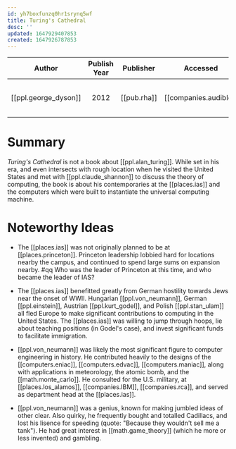 ```yaml
---
id: yh7boxfunzq0hr1srynq5wf
title: Turing's Cathedral
desc: ''
updated: 1647929407853
created: 1647926787853
---
```


| Author | Publish Year | Publisher | Accessed | Link |
| :-------: | :------------:|:------------:|:------:| :---: |
| [[ppl.george_dyson]] | 2012     | [[pub.rha]] | [[companies.audible]] | https://www.amazon.com/Turings-Cathedral-George-Dyson-audiobook/dp/B007HI3IF2/ref=tmm_aud_swatch_0?_encoding=UTF8&qid=&sr=]]

# Summary
_Turing's Cathedral_ is not a book about [[ppl.alan_turing]]. While set in his era, and even intersects with rough location when he visited the United States and met with [[ppl.claude_shannon]] to discuss the theory of computing, the book is about his contemporaries at the [[places.ias]] and the computers which were built to instantiate the universal computing machine.

# Noteworthy Ideas
* The [[places.ias]] was not originally planned to be at [[places.princeton]]. Princeton leadership lobbied hard for locations nearby the campus, and continued to spend large sums on expansion nearby.
#qq Who was the leader of Princeton at this time, and who became the leader of IAS?

* The [[places.ias]] benefitted greatly from German hostility towards Jews near the onset of WWII. Hungarian [[ppl.von_neumann]], German [[ppl.einstein]], Austrian [[ppl.kurt_godel]], and Polish [[ppl.stan_ulam]] all fled Europe to make significant contributions to computing in the United States. The [[places.ias]] was willing to jump through hoops, lie about teaching positions (in Godel's case), and invest significant funds to facilitate immigration.

* [[ppl.von_neumann]] was likely the most significant figure to computer engineering in history. He contributed heavily to the designs of the [[computers.eniac]], [[computers.edvac]], [[computers.maniac]], along with applications in meteorology, the atomic bomb, and the [[math.monte_carlo]]. He consulted for the U.S. military, at [[places.los_alamos]], [[companies.IBM]], [[companies.rca]], and served as department head at the [[places.ias]].

* [[ppl.von_neumann]] was a genius, known for making jumbled ideas of other clear. Also quirky, he frequently bought and totalled Cadillacs, and lost his lisence for speeding (quote: "Because they wouldn't sell me a tank"). He had great interest in [[math.game_theory]] (which he more or less invented) and gambling.

